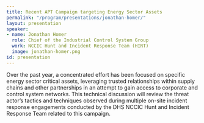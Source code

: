 ```yaml
---
title: Recent APT Campaign targeting Energy Sector Assets
permalink: "/program/presentations/jonathan-homer/"
layout: presentation
speaker:
- name: Jonathan Homer
  role: Chief of the Industrial Control System Group
  work: NCCIC Hunt and Incident Response Team (HIRT)
  image: jonathan-homer.png
id: presentation
---
```


 Over the past year, a concentrated effort has been focused on specific energy sector critical assets, leveraging trusted relationships within supply chains and other partnerships in an attempt to gain access to corporate and control system networks. This technical discussion will review the threat actor’s tactics and techniques observed during multiple on-site incident response engagements conducted by the DHS NCCIC Hunt and Incident Response Team related to this campaign.